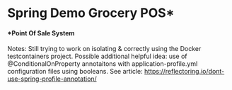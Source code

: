 # Spring Demo Grocery POS*
#### *Point Of Sale System

Notes: Still trying to work on isolating & correctly using the Docker testcontainers project.
Possible additional helpful idea: use of @ConditionalOnProperty annotaitons with 
application-profile.yml configuration files using booleans.  See article:
https://reflectoring.io/dont-use-spring-profile-annotation/

